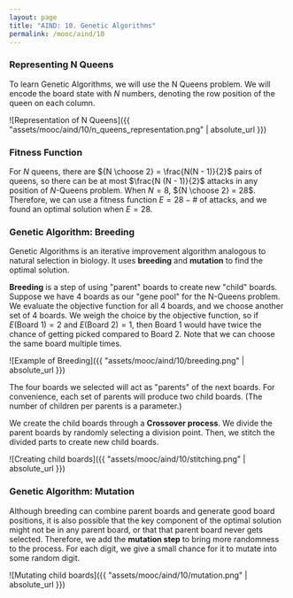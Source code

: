 ```yaml
---
layout: page
title: "AIND: 10. Genetic Algorithms"
permalink: /mooc/aind/10
---
```


### Representing N Queens

To learn Genetic Algorithms, we will use the N Queens problem. We will encode the board state with $N$ numbers, denoting the row position of the queen on each column.

![Representation of N Queens]({{ "assets/mooc/aind/10/n_queens_representation.png" | absolute_url }})

### Fitness Function

For $N$ queens, there are ${N \choose 2} = \frac{N(N - 1)}{2}$ pairs of queens, so there can be at most $\frac{N (N - 1)}{2}$ attacks in any position of $N$-Queens problem. When $N = 8$, ${N \choose 2} = 28$. Therefore, we can use a fitness function $E = 28 - \text{# of attacks}$, and we found an optimal solution when $E = 28$.

### Genetic Algorithm: Breeding

Genetic Algorithms is an iterative improvement algorithm analogous to natural selection in biology. It uses **breeding** and **mutation** to find the optimal solution.

**Breeding** is a step of using "parent" boards to create new "child" boards. Suppose we have 4 boards as our "gene pool" for the N-Queens problem. We evaluate the objective function for all 4 boards, and we choose another set of 4 boards. We weigh the choice by the objective function, so if $E(\text{Board 1}) = 2$ and $E(\text{Board 2}) = 1$, then Board 1 would have twice the chance of getting picked compared to Board 2. Note that we can choose the same board multiple times. 

![Example of Breeding]({{ "assets/mooc/aind/10/breeding.png" | absolute_url }})

The four boards we selected will act as "parents" of the next boards. For convenience, each set of parents will produce two child boards. (The number of children per parents is a parameter.)

We create the child boards through a **Crossover process**. We divide the parent boards by randomly selecting a division point. Then, we stitch the divided parts to create new child boards.

![Creating child boards]({{ "assets/mooc/aind/10/stitching.png" | absolute_url }})

### Genetic Algorithm: Mutation

Although breeding can combine parent boards and generate good board positions, it is also possible that the key component of the optimal solution might not be in any parent board, or that that parent board never gets selected. Therefore, we add the **mutation step** to bring more randomness to the process. For each digit, we give a small chance for it to mutate into some random digit.

![Mutating child boards]({{ "assets/mooc/aind/10/mutation.png" | absolute_url }})

